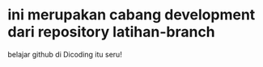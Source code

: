 # ini merupakan cabang development dari repository latihan-branch
belajar github di Dicoding itu seru!

